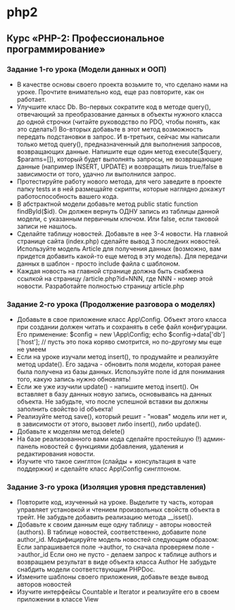 # php2
## Курс «PHP-2: Профессиональное программирование»

### Задание 1-го урока (Модели данных и ООП)
* В качестве основы своего проекта возьмите то, что сделано нами на уроке. Прочтите внимательно код, еще раз повторите, как он работает. 
* Улучшите класс Db.
Во-первых сократите код в методе query(), отвечающий за преобразование данных в объекты нужного класса до одной строчки (читайте руководство по PDO, чтобы понять, как это сделать!)
Во-вторых добавьте в этот метод возможность передать подстановки в запрос.
И в-третьих, сейчас мы написали только метод query(), предназначенный для выполнения запросов, возвращающих данные. Напишите еще один метод execute($query, $params=[]), который будет выполнять запросы, не возвращающие данные (например INSERT, UPDATE) и возвращать лишь true/false в зависимости от того, удачно ли выполнился запрос. 
* Протестируйте работу нового метода, для чего заведите в проекте папку tests и в ней размещайте скрипты, которые наглядно докажут работоспособность вашего кода.
* В абстрактной модели добавьте метод public static function findById($id). Он должен вернуть ОДНУ запись из таблицы данной модели, с указанным первичным ключом. Или false, если таковой записи не нашлось.
* Сделайте таблицу новостей. Добавьте в нее 3-4 новости. На главной странице сайта (index.php) сделайте вывод 3 последних новостей. Используйте модель Article для получения данных (возможно, вам придется добавить какой-то еще метод в эту модель). Для передачи данных в шаблон - просто include файла с шаблоном.
* Каждая новость на главной странице должна быть снабжена ссылкой на страницу /article.php?id=NNN, где NNN - номер этой новости. Разработайте полностью страницу article.php

### Задание 2-го урока (Продолжение разговора о моделях)
* Добавьте в свое приложение класс App\Config. Объект этого класса при создании должен читать и сохранять в себе файл конфигурации. Его применение:
$config = new \App\Config;
echo $config->data['db']['host'];
// пусть это пока коряво смотрится, но по-другому мы еще не умеем
* Если на уроке изучали метод insert(), то продумайте и реализуйте метод update(). Его задача - обновить поля модели, которая ранее была получена из базы данных. Используйте поле id для понимания того, какую запись нужно обновлять!
* Если же уже изучили update() - напишите метод insert(). Он вставляет в базу данных новую запись, основываясь на данных объекта. Не забудьте, что после успешной вставки вы должны заполнить свойство id объекта!
* Реализуйте метод save(), который решит - "новая" модель или нет и, в зависимости от этого, вызовет либо insert(), либо update().
* Добавьте к моделям метод delete()
* На базе реализованного вами кода сделайте простейшую (!) админ-панель новостей с функциями добавления, удаления и редактирования новости.
* Изучите что такое синглтон (слайды + консультация в чате поддержки) и сделайте класс App\Config синглтоном.

### Задание 3-го урока (Изоляция уровня представления)
* Повторите код, изученный на уроке. Выделите ту часть, которая управляет установкой и чтением произвольных свойств объекта в трейт. Не забудьте добавить реализацию метода __isset().
* Добавьте к своим данным еще одну таблицу - авторы новостей (authors). В таблице новостей, соответственно, добавите поле author_id. Модифицируйте модель новостей следующим образом:
Если запрашивается поле ->author, то сначала проверяем поле ->author_id
Если оно не пусто - делаем запрос к таблице authors и возвращаем результат в виде объекта класса Author
Не забудьте снабдить модели соответствующим PHPDoc.
* Измените шаблоны своего приложения, добавьте везде вывод авторов новостей
* Изучите интерфейсы Countable и Iterator и реализуйте его в своем приложении в классе View
